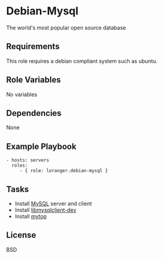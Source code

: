 Debian-Mysql
============

The world's most popular open source database

Requirements
------------

This role requires a debian compliant system such as ubuntu.

Role Variables
--------------

No variables

Dependencies
------------

None

Example Playbook
----------------

    - hosts: servers
      roles:
         - { role: loranger.debian-mysql }

Tasks
-----

  - Install [MySQL](http://www.mysql.com/) server and client
  - Install [libmysqlclient-dev](http://packages.debian.org/search?lang=fr&searchon=names&keywords=libmysqlclient-dev)
  - Install [mytop](http://jeremy.zawodny.com/mysql/mytop/)
  

License
-------

BSD